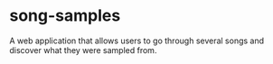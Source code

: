 # song-samples
A web application that allows users to go through several songs and discover what they were sampled from.
